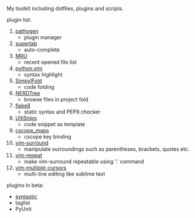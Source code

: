 My toolkit including dotfiles, plugins and scripts.

plugin list:

1. [pathogen](https://github.com/tpope/vim-pathogen)
    * plugin manager
2. [supertab](https://github.com/ervandew/supertab)
    * auto-complete
3. [MRU](https://github.com/vim-scripts/mru.vim)
    * recent opened file list
4. [python.vim](https://github.com/vim-scripts/python.vim--Vasiliev)
    * syntax highlight
5. [SimpylFold](https://github.com/vim-scripts/SimpylFold)
    * code folding
6. [NERDTree](https://github.com/scrooloose/nerdtree)
    * browse files in project fold
7. [flake8](https://github.com/nvie/vim-flake8)
    * static syntax and PEP8 checker
8. [UltiSnips](https://github.com/SirVer/ultisnips)
    * code snippet as template
9. [cscope_maps](https://github.com/chazy/cscope_maps)
    * cscope key binding
10. [vim-surround](https://github.com/tpope/vim-surround)
    * manipulate surroundings such as parentheses, brackets, quotes etc.
11. [vim-repeat](https://github.com/tpope/vim-repeat)
    * make vim-surround repeatable using '.' command
12. [vim-multiple-cursors](https://github.com/terryma/vim-multiple-cursors)
    * multi-line editing like sublime text

plugins in beta:
* [syntastic](https://github.com/scrooloose/syntastic)
* taglist
* PyUnit

